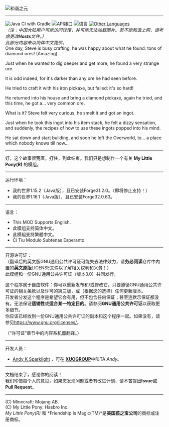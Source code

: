 
![和谐之元](eoh_text.png)  

---
![Java CI with Gradle](https://github.com/XUOGROUP/ElementsOfHarmony/workflows/Java%20CI%20with%20Gradle/badge.svg)
![API接口](https://img.shields.io/badge/API接口-Forge模组加载器-orange.svg)
![语言](https://img.shields.io/badge/开发语言-Java-0bbbff.svg)
[![Other Languages](https://img.shields.io/badge/This%20Document%20Supports-English-blue.svg)](README.md)  
*（注：中国大陆用户可能访问较慢，并可能无法加载图片。若不能和谐上网，请考虑更改**Hosts**文件。）*  
*此部分内容未以简体中文提供。*  
One day, Steve is busy crafting, he was happy about what he found: tons of diamond ores! (Amazing)

Just when he wanted to dig deeper and get more, he found a very strange ore.

It is odd indeed, for it's darker than any ore he had seen before.

He tried to craft it with his iron pickaxe, but failed: it's so hard!

He returned into his house and bring a diamond pickaxe, again he tried, and this time, he got a... very common ore.

What is it? Steve felt very curious, he smelt it and got an ingot.

Just when he took this ingot into his item stack, he felt a dizzy sensation, and suddenly, the recipes of how to use these ingots popped into his mind.

He sat down and start building, and soon he left the Overworld, to... a place which nobody knows till now...


---
好，这个故事很荒唐，打住，到此结束。我们只是想制作一个有关 **My Little Pony(R)** 的模组。  

---
运行环境：  
- 我的世界1.15.2（Java版），且已安装Forge31.2.0。（即将停止支持！）
- 我的世界1.16.1（Java版），且已安装Forge32.0.63。
---
语言：  
- This MOD Supports English.
- 此模组支持简体中文。
- 此模組支持繁體中文。
- Ĉi Tiu Modulo Subtenas Esperanto.

---
开源许可证：  
（翻译后的英文版GNU通用公共许可证可能失去法律效力，请**务必阅读**仓库中内置的**英文原版**LICENSE文件以了解相关权利和义务！）  
此模组和一份GNU通用公共许可证（版本3.0）共同发行。  

这个程序属于自由软件：你可以重新发布和/或修改它，只要遵循GNU通用公共许可证的相关条款以及许可的第三版，或（根据您的选择）任何更新版本。  
开发者分发这个程序是希望它会有用，但不包含任何保证；甚至连默示保证都没有。无法保证**适销性**或**适合某一特定目的**。请参阅**GNU通用公共许可证**以获取更多细节。  
你应该已经收到一份GNU通用公共许可证的副本和这个程序一起。如果没有，请参见<https://www.gnu.org/licenses/>。  

（“许可证”章节中的内容系机器翻译。）

---
开发人员：  
- [Andy K Sparklight](https://github.com/Andy-K-Sparklight) ，可在 [**XUOGROUP**](https://www.xuogroup.top)中叫TA *Andy*。    

---
文档结束了，感谢你的阅读！    
我们珍惜每个人的意见，如果您发现问题或者有改进计划，请不吝提出**Issue**或**Pull Request**。    

---

(C) Minecraft: Mojang AB.  
(C) My Little Pony: Hasbro Inc.  
*My Little Pony(R)* 和 *Friendship Is Magic(TM)*是**美国孩之宝公司**的商标或注册商标。  
